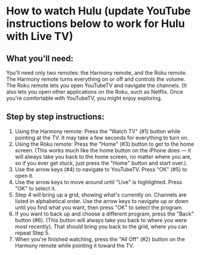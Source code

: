 # How to watch Hulu (update YouTube instructions below to work for Hulu with Live TV)

## What you'll need:

You'll need only two remotes: the Harmony remote, and the Roku remote. The Harmony remote turns everything on or off and controls the volume. The Roku remote lets you open YouTubeTV and navigate the channels. (It also lets you open other applications on the Roku, such as Netflix. Once you're comfortable with YouTubeTV, you might enjoy exploring.

## Step by step instructions:

1. Using the Harmony remote: Press the "Watch TV" (#1) button while pointing at the TV. It may take a few seconds for everything to turn on.
2. Using the Roku remote: Press the "Home" (#3) button to get to the home screen. (This works much like the home button on the iPhone does — it will always take you back to the home screen, no matter where you are, so if you ever get stuck, just press the "Home" button and start over.).
3. Use the arrow keys (#4) to navigate to YouTubeTV. Press "OK" (#5) to open it.
4. Use the arrow keys to move around until "Live" is highlighted. Press "OK" to select it.
5. Step 4 will bring up a grid, showing what's currently on. Channels are listed in alphabetical order. Use the arrow keys to navigate up or down until you find what you want, then press "OK" to select the program.
6. If you want to back up and choose a different program, press the "Back" button (#6). (This button will always take you back to where you were most recently). That should bring you back to the grid, where you can repeat Step 5.
7. When you're finished watching, press the "All Off" (#2) button on the Harmony remote while pointing it toward the TV.